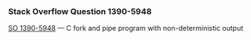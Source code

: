 ### Stack Overflow Question 1390-5948

[SO 1390-5948](https://stackoverflow.com/q/13905948) &mdash;
C fork and pipe program with non-deterministic output
